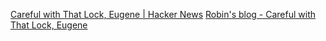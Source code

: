 
[Careful with That Lock, Eugene | Hacker News](https://news.ycombinator.com/item?id=40025148)
[Robin's blog - Careful with That Lock, Eugene](https://kaveland.no/careful-with-that-lock-eugene.html)
